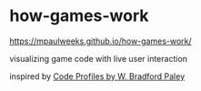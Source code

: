 # how-games-work

https://mpaulweeks.github.io/how-games-work/

visualizing game code with live user interaction

inspired by [Code Profiles by W. Bradford Paley](http://www.visualcomplexity.com/vc/project.cfm?id=223)
